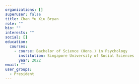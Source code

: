 ```yaml
---
organizations: []
superuser: false
title: Chan Yu Xiu Bryan
role: ""
bio: ""
interests: ""
social: []
education:
  courses:
    - course: Bachelor of Science (Hons.) in Psychology
      institution: Singapore University of Social Sciences
      year: 2022
email: ""
user_groups:
  - President
---
```

